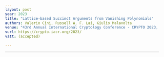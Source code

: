 ```yaml
---
layout: post
year: 2023
title: "Lattice-based Succinct Arguments from Vanishing Polynomials"
authors: Valerio Cini, Russell W. F. Lai, Giulio Malavolta
venue: "43rd Annual International Cryptology Conference - CRYPTO 2023, August 19-24, 2023, Santa Barbara, USA."
vurl: https://crypto.iacr.org/2023/
vatt: (accepted)

---
```



---


